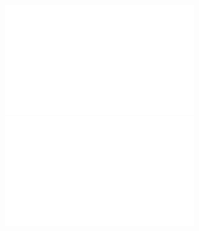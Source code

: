 ![](https://github.com/MalcolmMielle/github-stats/blob/master/generated/overview.svg)
![](https://github.com/MalcolmMielle/github-stats/blob/master/generated/languages.svg)

<!--
**MalcolmMielle/MalcolmMielle** is a ✨ _special_ ✨ repository because its `README.md` (this file) appears on your GitHub profile.

Here are some ideas to get you started:

- 🔭 I’m currently working on ...
- 🌱 I’m currently learning ...
- 👯 I’m looking to collaborate on ...
- 🤔 I’m looking for help with ...
- 💬 Ask me about ...
- 📫 How to reach me: ...
- 😄 Pronouns: ...
- ⚡ Fun fact: ...
-->
